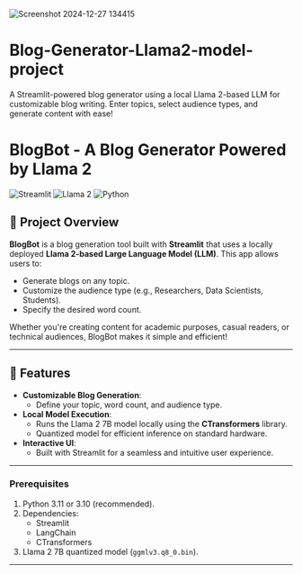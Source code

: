 ![Screenshot 2024-12-27 134415](https://github.com/user-attachments/assets/8d3bcb2c-0cc0-4d1f-84fe-8a67bc5ac8f1)
# Blog-Generator-Llama2-model-project
A Streamlit-powered blog generator using a local Llama 2-based LLM for customizable blog writing. Enter topics, select audience types, and generate content with ease!

# BlogBot - A Blog Generator Powered by Llama 2

![Streamlit](https://img.shields.io/badge/Streamlit-v1.0-brightgreen) 
![Llama 2](https://img.shields.io/badge/Llama--2-7B-blue)
![Python](https://img.shields.io/badge/Python-3.11-yellow)

## 📝 Project Overview

**BlogBot** is a blog generation tool built with **Streamlit** that uses a locally deployed **Llama 2-based Large Language Model (LLM)**. This app allows users to:
- Generate blogs on any topic.
- Customize the audience type (e.g., Researchers, Data Scientists, Students).
- Specify the desired word count.

Whether you're creating content for academic purposes, casual readers, or technical audiences, BlogBot makes it simple and efficient!

---

## 🚀 Features

- **Customizable Blog Generation**:
  - Define your topic, word count, and audience type.
- **Local Model Execution**:
  - Runs the Llama 2 7B model locally using the **CTransformers** library.
  - Quantized model for efficient inference on standard hardware.
- **Interactive UI**:
  - Built with Streamlit for a seamless and intuitive user experience.

---

### Prerequisites
1. Python 3.11 or 3.10 (recommended).
2. Dependencies:
   - Streamlit
   - LangChain
   - CTransformers
3. Llama 2 7B quantized model (`ggmlv3.q8_0.bin`).

---

  
